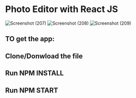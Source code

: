 # Photo Editor with React JS
![Screenshot (207)](https://user-images.githubusercontent.com/64417892/119372664-2fbe7900-bcd5-11eb-83f5-a8d41e263ad6.png)
![Screenshot (208)](https://user-images.githubusercontent.com/64417892/119373001-93e13d00-bcd5-11eb-8c0e-497ff6850413.png)
![Screenshot (209)](https://user-images.githubusercontent.com/64417892/119373034-9e033b80-bcd5-11eb-9573-beef2814dc78.png)

## TO get the app:
## Clone/Donwload the file
## Run NPM INSTALL
## Run NPM START

